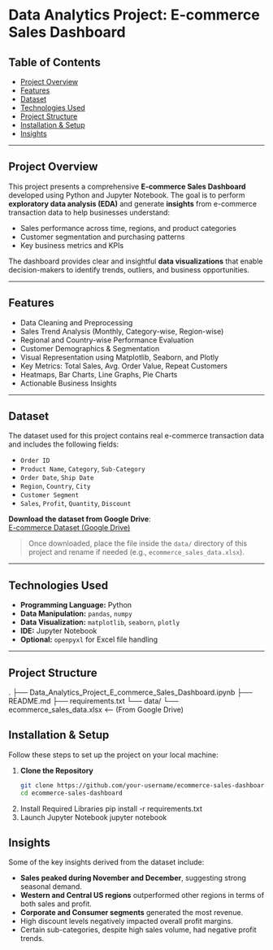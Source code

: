 #  Data Analytics Project: E-commerce Sales Dashboard

## Table of Contents
- [Project Overview](#project-overview)
- [Features](#features)
- [Dataset](#dataset)
- [Technologies Used](#technologies-used)
- [Project Structure](#project-structure)
- [Installation & Setup](#installation--setup)
- [Insights](#insights)

---

## Project Overview

This project presents a comprehensive **E-commerce Sales Dashboard** developed using Python and Jupyter Notebook. The goal is to perform **exploratory data analysis (EDA)** and generate **insights** from e-commerce transaction data to help businesses understand:

- Sales performance across time, regions, and product categories
- Customer segmentation and purchasing patterns
- Key business metrics and KPIs

The dashboard provides clear and insightful **data visualizations** that enable decision-makers to identify trends, outliers, and business opportunities.

---

##  Features

-  Data Cleaning and Preprocessing
-  Sales Trend Analysis (Monthly, Category-wise, Region-wise)
-  Regional and Country-wise Performance Evaluation
-  Customer Demographics & Segmentation
-  Visual Representation using Matplotlib, Seaborn, and Plotly
-  Key Metrics: Total Sales, Avg. Order Value, Repeat Customers
-  Heatmaps, Bar Charts, Line Graphs, Pie Charts
-  Actionable Business Insights

---

## Dataset

The dataset used for this project contains real e-commerce transaction data and includes the following fields:

- `Order ID`
- `Product Name`, `Category`, `Sub-Category`
- `Order Date`, `Ship Date`
- `Region`, `Country`, `City`
- `Customer Segment`
- `Sales`, `Profit`, `Quantity`, `Discount`

 **Download the dataset from Google Drive**:  
[E-commerce Dataset (Google Drive)](https://drive.google.com/file/d/172vPzfW_O00aU92OW08_OxhTwu3nQbQD/view?usp=sharing)

> Once downloaded, place the file inside the `data/` directory of this project and rename if needed (e.g., `ecommerce_sales_data.xlsx`).


---

##  Technologies Used

- **Programming Language:** Python
- **Data Manipulation:** `pandas`, `numpy`
- **Data Visualization:** `matplotlib`, `seaborn`, `plotly`
- **IDE:** Jupyter Notebook
- **Optional:** `openpyxl` for Excel file handling

---

## Project Structure
.
├── Data_Analytics_Project_E_commerce_Sales_Dashboard.ipynb
├── README.md
├── requirements.txt
└── data/
    └── ecommerce_sales_data.xlsx   <-- (From Google Drive)
##  Installation & Setup

Follow these steps to set up the project on your local machine:

1. **Clone the Repository**
   ```bash
   git clone https://github.com/your-username/ecommerce-sales-dashboard.git
   cd ecommerce-sales-dashboard
2. Install Required Libraries
    pip install -r requirements.txt
3. Launch Jupyter Notebook
     jupyter notebook
   
##  Insights 

Some of the key insights derived from the dataset include:

-  **Sales peaked during November and December**, suggesting strong seasonal demand.
-  **Western and Central US regions** outperformed other regions in terms of both sales and profit.
-  **Corporate and Consumer segments** generated the most revenue.
-  High discount levels negatively impacted overall profit margins.
-  Certain sub-categories, despite high sales volume, had negative profit trends.
